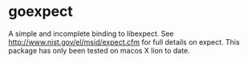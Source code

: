 goexpect
========

A simple and incomplete binding to libexpect. See http://www.nist.gov/el/msid/expect.cfm for full details on expect. This package has only been tested on macos X lion to date.
